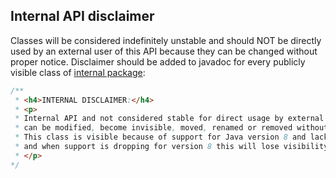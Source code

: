 ## Internal API disclaimer

Classes will be considered indefinitely unstable and should NOT be directly used by an external user
of this API because they can be changed without proper notice.
Disclaimer should be added to javadoc for every publicly visible class of 
[internal package](src/main/java/io/github/mattiaspersson09/junisert/api/internal):
```java
/**
 * <h4>INTERNAL DISCLAIMER:</h4>
 * <p>
 * Internal API and not considered stable for direct usage by external users of this API, 
 * can be modified, become invisible, moved, renamed or removed without proper notice.
 * This class is visible because of support for Java version 8 and lack of modularity 
 * and when support is dropping for version 8 this will lose visibility.
 * </p>
*/
```